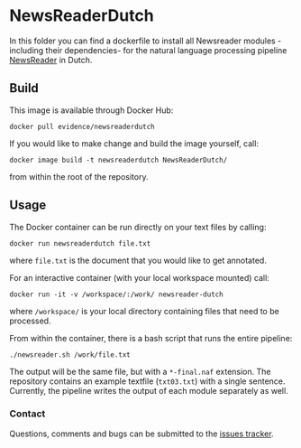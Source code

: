 # NewsReaderDutch
In this folder you can find a dockerfile to install all Newsreader modules -including their dependencies- for the natural language processing pipeline [NewsReader](http://www.newsreader-project.eu/) in Dutch.

## Build
This image is available through Docker Hub:
```shell
docker pull evidence/newsreaderdutch
```

If you would like to make change and build the image yourself, call:
```shell
docker image build -t newsreaderdutch NewsReaderDutch/
```
from within the root of the repository.

## Usage
The Docker container can be run directly on your text files by calling:
```shell
docker run newsreaderdutch file.txt
```
where `file.txt` is the document that you would like to get annotated.

For an interactive container (with your local workspace mounted) call:
```shell
docker run -it -v /workspace/:/work/ newsreader-dutch
```
where `/workspace/` is your local directory containing files that need to be processed.

From within the container, there is a bash script that runs the entire pipeline:
```shell
./newsreader.sh /work/file.txt
```
The output will be the same file, but with a `*-final.naf` extension. The repository contains an example textfile (`txt03.txt`) with a single sentence. Currently, the pipeline writes the output of each module separately as well.

### Contact
Questions, comments and bugs can be submitted to the [issues tracker](https://github.com/ADAH-EviDENce/NewsReader/issues).
